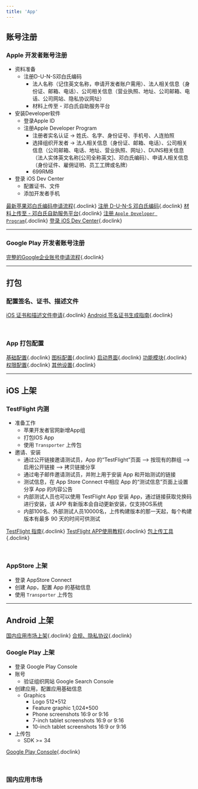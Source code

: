 ```yaml
---
title: 'App'
---
```


## 账号注册

### Apple 开发者账号注册
- 资料准备
  - 注册D-U-N-S邓白氏编码
    - 法人名称（记住英文名称，申请开发者账户需用）、法人相关信息（身份证、邮箱、电话）、公司相关信息（营业执照、地址、公司邮箱、电话、公司网站、隐私协议网址）
    - 材料上传至 - 邓白氏自助服务平台
- 安装Developer软件
  - 登录Apple ID
  - 注册Apple Developer Program
    - 注册者实名认证 -> 姓氏、名字、身份证号、手机号、人连拍照
    - 选择组织开发者 -> 法人相关信息（身份证、邮箱、电话）、公司相关信息（公司邮箱、电话、地址、营业执照、网址）、DUNS相关信息（法人实体英文名称[公司全称英文]、邓白氏编码）、申请人相关信息（身份证件、雇佣证明、员工工牌或名牌）
    - 699RMB
- 登录 iOS Dev Center
  - 配置证书、文件
  - 添加开发者手机

[最新苹果邓白氏编码申请流程](https://blog.csdn.net/weixin_41474319/article/details/135948716?spm=1001.2101.3001.6650.3&utm_medium=distribute.pc_relevant.none-task-blog-2%7Edefault%7EBlogCommendFromBaidu%7ECtr-3-135948716-blog-140545518.235%5Ev43%5Epc_blog_bottom_relevance_base7&depth_1-utm_source=distribute.pc_relevant.none-task-blog-2%7Edefault%7EBlogCommendFromBaidu%7ECtr-3-135948716-blog-140545518.235%5Ev43%5Epc_blog_bottom_relevance_base7&utm_relevant_index=6){.doclink}
[注册 D-U-N-S 邓白氏编码](https://support.dnb.com/?CUST=APPLEDEV){.doclink}
[材料上传至 - 邓白氏自助服务平台](https://www.dnbportal.cn/){.doclink}
[注册 `Apple Developer Program`](https://developer.apple.com/cn/support/app-account){.doclink}
[登录 iOS Dev Center](https://developer.apple.com/account){.doclink}

<hr />

### Google Play 开发者账号注册

[完整的Google企业账号申请流程](https://zhuanlan.zhihu.com/p/710460516){.doclink}

<hr />

## 打包

### 配置签名、证书、描述文件
[iOS 证书和描述文件申请](https://ask.dcloud.net.cn/article/152){.doclink}
[Android 签名证书生成指南](https://ask.dcloud.net.cn/article/35777){.doclink}

<br />

### App 打包配置
[基础配置](https://uniapp.dcloud.net.cn/tutorial/app-base.html){.doclink}
[图标配置](https://uniapp.dcloud.net.cn/tutorial/app-icons.html){.doclink}
[启动界面](https://uniapp.dcloud.net.cn/tutorial/app-splashscreen.html){.doclink}
[功能模块](https://uniapp.dcloud.net.cn/tutorial/app-modules.html){.doclink}
[权限配置](https://uniapp.dcloud.net.cn/tutorial/app-permission-android.html){.doclink}
[其他设置](https://uniapp.dcloud.net.cn/tutorial/app-webview-error.html){.doclink}

<hr />

## iOS 上架

### TestFlight 内测
- 准备工作
  - 苹果开发者官网新增App组
  - 打包IOS App
  - 使用 `Transporter` 上传包
- 邀请、安装
  - 通过公开链接邀请测试员，App 的“TestFlight”页面 --> 按现有的群组 --> 启用公开链接 --> 拷贝链接分享
  - 通过电子邮件邀请测试员，并附上用于安装 App 和开始测试的链接
  - 测试信息，在 App Store Connect 中相应 App 的“测试信息”页面上设置分享 App 的内容公告
  - 内部测试人员也可以使用 TestFlight App 安装 App，通过链接获取兑换码进行安装，该 APP 有新版本会自动更新安装，仅支持OS系统
  - 内部100名、外部测试人员10000名，上传构建版本的那一天起，每个构建版本有最多 90 天的时间可供测试

[TestFlight 指南](https://developer.apple.com/cn/testflight/){.doclink}
[TestFlight APP使用教程](https://testflight.apple.com/){.doclink}
[包上传工具](https://help.apple.com/app-store-connect/#/devb1c185036){.doclink}

<br />

### AppStore 上架
- 登录 AppStore Connect
- 创建 App，配置 App 的基础信息
- 使用 `Transporter` 上传包

<hr />

## Android 上架
[国内应用市场上架](https://uniapp.dcloud.net.cn/tutorial/store.html){.doclink}
[合规、隐私协议](https://uniapp.dcloud.net.cn/tutorial/android-store.html){.doclink}

### Google Play 上架
- 登录 Google Play Console
- 账号
  - 验证组织网站 Google Search Console
- 创建应用，配置应用基础信息
  - Graphics
    - Logo 512*512
    - Feature graphic 1,024*500
    - Phone screenshots 16:9 or 9:16
    - 7-inch tablet screenshots 16:9 or 9:16
    - 10-inch tablet screenshots 16:9 or 9:16
- 上传包
  - SDK >= 34

[Google Play Console](https://play.google.com/console/u/0/signup){.doclink}

<br />

### 国内应用市场
